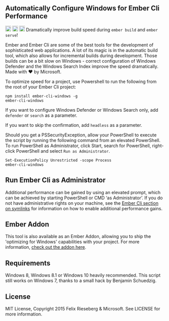 ## Automatically Configure Windows for Ember Cli Performance
<a href="http://badge.fury.io/js/ember-cli-windows"><img src="https://badge.fury.io/js/ember-cli-windows.svg" alt="npm version" height="18"></a> <a href="https://david-dm.org/felixrieseberg/ember-cli-windows"><img src="https://david-dm.org/felixrieseberg/ember-cli-windows.svg" alt="dependencies" height="18px"></a> <img src="https://img.shields.io/npm/dm/ember-cli-windows.svg" height="18px" />
Dramatically improve build speed during `ember build` and `ember serve`!

Ember and Ember Cli are some of the best tools for the development of sophisticated web applications. A lot of its magic is in the automatic build tool, which also allows for incremental builds during development. Those builds can be a bit slow on Windows - correct configuration of Windows Defender and the Windows Search Index improve the speed dramatically. Made with :heart: by Microsoft.

To optimize speed for a project, use Powershell to run the following from the root of your Ember Cli project:

```
npm install ember-cli-windows -g
ember-cli-windows
```

If you want to configure Windows Defender or Windows Search only, add `defender` or `search` as a parameter.

If you want to skip the confirmation, add `headless` as a parameter.

Should you get a PSSecurityException, allow your PowerShell to execute the script by running the following command from an elevated PowerShell. To run PowerShell as Administrator, click Start, search for PowerShell, right-click PowerShell and select `Run as Administrator`.

```
Set-ExecutionPolicy Unrestricted -scope Process
ember-cli-windows
```

## Run Ember Cli as Administrator
Additional performance can be gained by using an elevated prompt, which can be achieved by starting PowerShell or CMD ‘as Administrator’. If you do not have administrative rights on your machine, see the [Ember Cli section on symlinks](http://www.ember-cli.com/user-guide/#symlinks-on-windows) for information on how to enable additional performance gains.

## Ember Addon
This tool is also available as an Ember Addon, allowing you to ship the 'optimizing for Windows' capabilities with your project. For more information, [check out the addon here](https://github.com/felixrieseberg/ember-cli-windows-addon).

## Requirements
Windows 8, Windows 8.1 or Windows 10 heavily recommended. This script still works on Windows 7, thanks to a small hack by Benjamin Schuedzig.

## License
MIT License, Copyright 2015 Felix Rieseberg & Microsoft. See LICENSE for more information.
